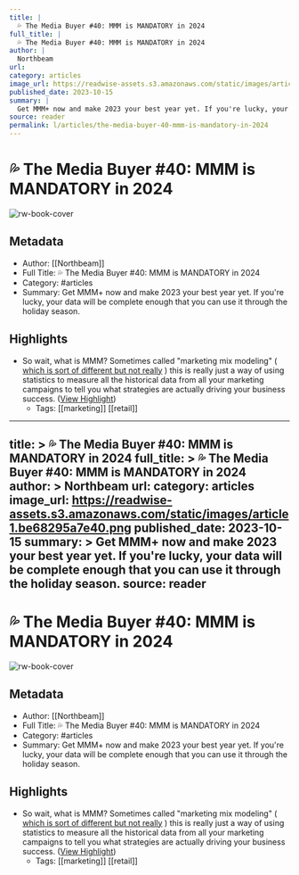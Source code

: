 ```yaml
---
title: |
  💦 The Media Buyer #40: MMM is MANDATORY in 2024
full_title: |
  💦 The Media Buyer #40: MMM is MANDATORY in 2024
author: |
  Northbeam
url: 
category: articles
image_url: https://readwise-assets.s3.amazonaws.com/static/images/article1.be68295a7e40.png
published_date: 2023-10-15
summary: |
  Get MMM+ now and make 2023 your best year yet. If you're lucky, your data will be complete enough that you can use it through the holiday season.
source: reader
permalink: l/articles/the-media-buyer-40-mmm-is-mandatory-in-2024
---
```

# 💦 The Media Buyer #40: MMM is MANDATORY in 2024

![rw-book-cover](https://readwise-assets.s3.amazonaws.com/static/images/article1.be68295a7e40.png)

## Metadata
- Author: [[Northbeam]]
- Full Title: 💦 The Media Buyer #40: MMM is MANDATORY in 2024
- Category: #articles
- Summary: Get MMM+ now and make 2023 your best year yet. If you're lucky, your data will be complete enough that you can use it through the holiday season.

## Highlights
- So wait, what is MMM? Sometimes called "marketing mix modeling" ( [which is sort of different but not really](https://info.northbeam.io/e3t/Ctc/UC+113/d2FFQX04/VWFHTS98Nzl6Vm7D2H1Z9MGyW8Ny6Rt54GGTnN3cFw6z3qgyTW8wLKSR6lZ3mHW6CjW897gB32-W8z96hs2PCGF3W9h5VCV1lChWTW6-Z12w5zC7lvW8Z5ssP38qZkZW4ZwwKv2JZmQhW3znqJJ49_VJmW1j5GSN7RbJgDW7MQ4VW67vbm3VLW6_k8hZwS-W63rZ3Q7Htw-jW7Q7fnL6lk1n0W7LvzJ_1RLdFBVltlG38CDRZPW7Q5pJ-7M5RlWW3bHYSf1F3T9YVzjbXR4HNx7ZTfPHN2m-kqYW6plpj35khNXqW8NMr4T6kC25JW2rXm-H1cDQdBW3r9wCr4Zk9gFW57RH-P6KyNz-W7vMV-s6TWHqrW2r5qdy62SLlGW71NNR41t41-FW1SSv624PzRRmW6Zfrf45cjGyNdb5zF404) ) this is really just a way of using statistics to measure all the historical data from all your marketing campaigns to tell you what strategies are actually driving your business success. ([View Highlight](https://read.readwise.io/read/01hcvx4nxgmzgmdsygys48p6g3))
    - Tags: [[marketing]] [[retail]] 


---
title: >
  💦 The Media Buyer #40: MMM is MANDATORY in 2024
full_title: >
  💦 The Media Buyer #40: MMM is MANDATORY in 2024
author: >
  Northbeam
url: 
category: articles
image_url: https://readwise-assets.s3.amazonaws.com/static/images/article1.be68295a7e40.png
published_date: 2023-10-15
summary: >
  Get MMM+ now and make 2023 your best year yet. If you're lucky, your data will be complete enough that you can use it through the holiday season.
source: reader
---
# 💦 The Media Buyer #40: MMM is MANDATORY in 2024

![rw-book-cover](https://readwise-assets.s3.amazonaws.com/static/images/article1.be68295a7e40.png)

## Metadata
- Author: [[Northbeam]]
- Full Title: 💦 The Media Buyer #40: MMM is MANDATORY in 2024
- Category: #articles
- Summary: Get MMM+ now and make 2023 your best year yet. If you're lucky, your data will be complete enough that you can use it through the holiday season.

## Highlights
- So wait, what is MMM? Sometimes called "marketing mix modeling" ( [which is sort of different but not really](https://info.northbeam.io/e3t/Ctc/UC+113/d2FFQX04/VWFHTS98Nzl6Vm7D2H1Z9MGyW8Ny6Rt54GGTnN3cFw6z3qgyTW8wLKSR6lZ3mHW6CjW897gB32-W8z96hs2PCGF3W9h5VCV1lChWTW6-Z12w5zC7lvW8Z5ssP38qZkZW4ZwwKv2JZmQhW3znqJJ49_VJmW1j5GSN7RbJgDW7MQ4VW67vbm3VLW6_k8hZwS-W63rZ3Q7Htw-jW7Q7fnL6lk1n0W7LvzJ_1RLdFBVltlG38CDRZPW7Q5pJ-7M5RlWW3bHYSf1F3T9YVzjbXR4HNx7ZTfPHN2m-kqYW6plpj35khNXqW8NMr4T6kC25JW2rXm-H1cDQdBW3r9wCr4Zk9gFW57RH-P6KyNz-W7vMV-s6TWHqrW2r5qdy62SLlGW71NNR41t41-FW1SSv624PzRRmW6Zfrf45cjGyNdb5zF404) ) this is really just a way of using statistics to measure all the historical data from all your marketing campaigns to tell you what strategies are actually driving your business success. ([View Highlight](https://read.readwise.io/read/01hcvx4nxgmzgmdsygys48p6g3))
    - Tags: [[marketing]] [[retail]] 


